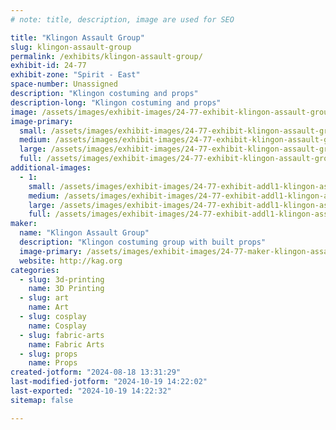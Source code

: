 ```yaml
---
# note: title, description, image are used for SEO

title: "Klingon Assault Group"
slug: klingon-assault-group
permalink: /exhibits/klingon-assault-group/
exhibit-id: 24-77
exhibit-zone: "Spirit - East"
space-number: Unassigned
description: "Klingon costuming and props"
description-long: "Klingon costuming and props"
image: /assets/images/exhibit-images/24-77-exhibit-klingon-assault-group-43-kagbaneer-24x48sm-2-3473-large.png
image-primary: 
  small: /assets/images/exhibit-images/24-77-exhibit-klingon-assault-group-43-kagbaneer-24x48sm-2-3473-small.png
  medium: /assets/images/exhibit-images/24-77-exhibit-klingon-assault-group-43-kagbaneer-24x48sm-2-3473-medium.png
  large: /assets/images/exhibit-images/24-77-exhibit-klingon-assault-group-43-kagbaneer-24x48sm-2-3473-large.png
  full: /assets/images/exhibit-images/24-77-exhibit-klingon-assault-group-43-kagbaneer-24x48sm-2-3473-full.png
additional-images: 
  - 1:
    small: /assets/images/exhibit-images/24-77-exhibit-addl1-klingon-assault-group-klingon-small.jpg
    medium: /assets/images/exhibit-images/24-77-exhibit-addl1-klingon-assault-group-klingon-medium.jpg
    large: /assets/images/exhibit-images/24-77-exhibit-addl1-klingon-assault-group-klingon-large.jpg
    full: /assets/images/exhibit-images/24-77-exhibit-addl1-klingon-assault-group-klingon-full.jpg
maker: 
  name: "Klingon Assault Group"
  description: "Klingon costuming group with built props"
  image-primary: /assets/images/exhibit-images/24-77-maker-klingon-assault-group-kagbaneer-24x48sm-2-medium.png
  website: http://kag.org
categories: 
  - slug: 3d-printing
    name: 3D Printing
  - slug: art
    name: Art
  - slug: cosplay
    name: Cosplay
  - slug: fabric-arts
    name: Fabric Arts
  - slug: props
    name: Props
created-jotform: "2024-08-18 13:31:29"
last-modified-jotform: "2024-10-19 14:22:02"
last-exported: "2024-10-19 14:22:32"
sitemap: false

---
```

